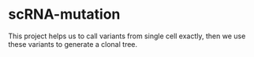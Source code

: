 # scRNA-mutation
This project helps us to call variants from single cell exactly, then we use these variants to generate a clonal tree.
